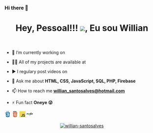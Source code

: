 ### Hi there 👋

<h1 align="center">Hey, Pessoal!!! <img src="https://raw.githubusercontent.com/kaueMarques/kaueMarques/master/hi.gif" width="30px">, Eu sou Willian</h1>
<h3 align="center"></h3>
<p align="left"> <img src="https://komarev.com/ghpvc/?username=" alt="" /> </p>

- 🔭 I’m currently working on

- 👨‍💻 All of my projects are available at

- ▶️ I regulary post videos on 

- 💬 Ask me about **HTML, CSS, JavaScript, SQL, PHP, Firebase**

- 📫 How to reach me **willian_santosalves@hotmail.com**

- ⚡ Fun fact **Oneye 😜**

<p align="left">
<!-- <img src="https://raw.githubusercontent.com/devicons/devicon/master/icons/react/react-original-wordmark.svg" alt="react" width="20" height="20"/> -->
<img src="https://raw.githubusercontent.com/devicons/devicon/master/icons/css3/css3-plain-wordmark.svg" alt="css3"  width="20" height="20"/>
<img src="https://raw.githubusercontent.com/devicons/devicon/master/icons/html5/html5-original-wordmark.svg" alt="html5"  width="20" height="20"/>
<img src="https://raw.githubusercontent.com/devicons/devicon/master/icons/javascript/javascript-original.svg" alt="javascript" width="20" height="20"/>
<!-- <img src="https://raw.githubusercontent.com/devicons/devicon/master/icons/postgresql/postgresql-original-wordmark.svg" alt="postgresql" width="20" height="20"/> -->
<img src="https://raw.githubusercontent.com/devicons/devicon/master/icons/nodejs/nodejs-original-wordmark.svg" alt="nodejs" width="20" height="20"/></p><p align="center">
<!-- <img src="https://github-readme-stats.vercel.app/api?username=maykbrito&show_icons=true" alt="maykbrito"/>  -->
</p>

<p align="center">
<!-- <a href="https://codepen.io/maykbrito" target="blank"><img align="center" src="https://cdn.jsdelivr.net/npm/simple-icons@3.0.1/icons/codepen.svg" alt="maykbrito" height="20" width="20" /></a> -->
<!-- <a href="https://twitter.com/maykbrito" target="blank"><img align="center" src="https://cdn.jsdelivr.net/npm/simple-icons@3.0.1/icons/twitter.svg" alt="maykbrito" height="20" width="20" /></a> -->
<a href="https://www.linkedin.com/in/willian-santosalves/" target="blank"><img align="center" src="https://cdn.jsdelivr.net/npm/simple-icons@3.0.1/icons/linkedin.svg" alt="willian-santosalves" height="20" width="20" /></a>
<!-- <a href="https://stackoverflow.com/maykbrito" target="blank"><img align="center" src="https://cdn.jsdelivr.net/npm/simple-icons@3.0.1/icons/stackoverflow.svg" alt="maykbrito" height="20" width="20" /></a> -->
<!-- <a href="https://codesandbox.com/maykbrito" target="blank"><img align="center" src="https://cdn.jsdelivr.net/npm/simple-icons@3.0.1/icons/codesandbox.svg" alt="maykbrito" height="20" width="20" /></a> -->
<!-- <a href="https://fb.com/maykbrito" target="blank"><img align="center" src="https://cdn.jsdelivr.net/npm/simple-icons@3.0.1/icons/facebook.svg" alt="maykbrito" height="20" width="20" /></a> -->
<!-- <a href="https://instagram.com/maykbrito" target="blank"><img align="center" src="https://cdn.jsdelivr.net/npm/simple-icons@3.0.1/icons/instagram.svg" alt="maykbrito" height="20" width="20" /></a> -->
</p>

<!--
**willian-santosalves/willian-santosalves** is a ✨ _special_ ✨ repository because its `README.md` (this file) appears on your GitHub profile.

Here are some ideas to get you started:

- 🔭 I’m currently working on ...
- 🌱 I’m currently learning ...
- 👯 I’m looking to collaborate on ...
- 🤔 I’m looking for help with ...
- 💬 Ask me about ...
- 📫 How to reach me: ...
- 😄 Pronouns: ...
- ⚡ Fun fact: ...
-->
